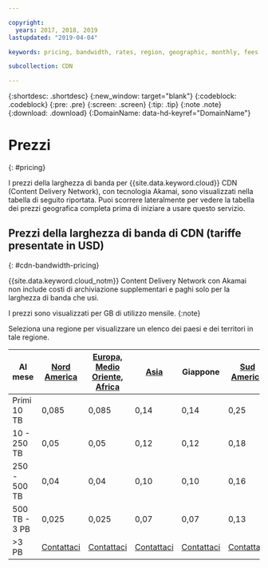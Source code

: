 ```yaml
---

copyright:
  years: 2017, 2018, 2019
lastupdated: "2019-04-04"

keywords: pricing, bandwidth, rates, region, geographic, monthly, fees

subcollection: CDN

---
```


{:shortdesc: .shortdesc}
{:new_window: target="blank"}
{:codeblock: .codeblock}
{:pre: .pre}
{:screen: .screen}
{:tip: .tip}
{:note .note}
{:download: .download}
{:DomainName: data-hd-keyref="DomainName"}

# Prezzi
{: #pricing}

I prezzi della larghezza di banda per {{site.data.keyword.cloud}} CDN (Content Delivery Network), con tecnologia Akamai, sono visualizzati nella tabella di seguito riportata. Puoi scorrere lateralmente per vedere la tabella dei prezzi geografica completa prima di iniziare a usare questo servizio.

## Prezzi della larghezza di banda di CDN (tariffe presentate in USD)
{: #cdn-bandwidth-pricing}

{{site.data.keyword.cloud_notm}} Content Delivery Network con Akamai non include costi di archiviazione supplementari e paghi solo per la larghezza di banda che usi.

I prezzi sono visualizzati per GB di utilizzo mensile.
{:note}

Seleziona una regione per visualizzare un elenco dei paesi e dei territori in tale regione.


|Al mese| [Nord America](/docs/infrastructure/CDN?topic=CDN-north-american-region) | [Europa, Medio Oriente, Africa](/docs/infrastructure/CDN?topic=CDN-emea-region) | [Asia](/docs/infrastructure/CDN?topic=CDN-asia-region) | Giappone | [Sud America](/docs/infrastructure/CDN?topic=CDN-south-american-region) | Australia, Nuova Zelanda | India |
|-------|-----|-----|-----|-----|-----|----|-----|
|Primi 10 TB| 0,085 | 0,085 | 0,14 | 0,14 | 0,25 | 0,14 | 0,17 |
|10 - 250 TB | 0,05 | 0,05 | 0,12 | 0,12 | 0,18 | 0,12 | 0,11 |
|250 - 500 TB| 0,04 | 0,04 | 0,10 | 0,10 | 0,16 | 0,10 | 0,10 |
|500 TB - 3 PB| 0,025 | 0,025| 0,07 | 0,07 | 0,13 | 0,09 | 0,09 |
|\>3 PB| [Contattaci](https://www.ibm.com/account/reg/us-en/signup?formid=MAIL-wcp) | [Contattaci](https://www.ibm.com/account/reg/us-en/signup?formid=MAIL-wcp) | [Contattaci](https://www.ibm.com/account/reg/us-en/signup?formid=MAIL-wcp) | [Contattaci](https://www.ibm.com/account/reg/us-en/signup?formid=MAIL-wcp) | [Contattaci](https://www.ibm.com/account/reg/us-en/signup?formid=MAIL-wcp) | [Contattaci](https://www.ibm.com/account/reg/us-en/signup?formid=MAIL-wcp) | [Contattaci](https://www.ibm.com/account/reg/us-en/signup?formid=MAIL-wcp) |
